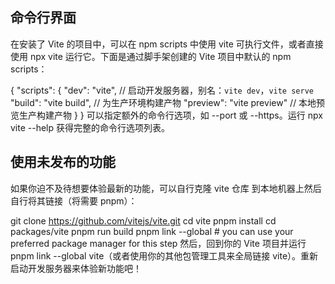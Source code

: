 ## 命令行界面
在安装了 Vite 的项目中，可以在 npm scripts 中使用 vite 可执行文件，或者直接使用 npx vite 运行它。下面是通过脚手架创建的 Vite 项目中默认的 npm scripts：

{
  "scripts": {
    "dev": "vite", // 启动开发服务器，别名：`vite dev`，`vite serve`
    "build": "vite build", // 为生产环境构建产物
    "preview": "vite preview" // 本地预览生产构建产物
  }
}
可以指定额外的命令行选项，如 --port 或 --https。运行 npx vite --help 获得完整的命令行选项列表。

## 使用未发布的功能
如果你迫不及待想要体验最新的功能，可以自行克隆 vite 仓库 到本地机器上然后自行将其链接（将需要 pnpm）：

git clone https://github.com/vitejs/vite.git
cd vite
pnpm install
cd packages/vite
pnpm run build
pnpm link --global # you can use your preferred package manager for this step
然后，回到你的 Vite 项目并运行 pnpm link --global vite（或者使用你的其他包管理工具来全局链接 vite）。重新启动开发服务器来体验新功能吧！